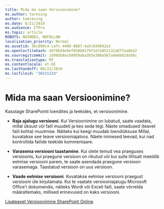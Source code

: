 ```yaml
---
title: Mida ma saan Versioonimine?
ms.author: toresing
author: tomresing
ms.date: 6/21/2018
ms.audience: ITPro
ms.topic: article
ROBOTS: NOINDEX, NOFOLLOW
localization_priority: Normal
ms.assetid: 36c890c4-cafc-4409-8887-4a5c039692e3
ms.openlocfilehash: d479b44e9ef858b0279f2d7e053132a877aabbd2
ms.sourcegitcommit: 1d98db8acb9959aba3b5e308a567ade6b62da56c
ms.translationtype: MT
ms.contentlocale: et-EE
ms.lasthandoff: 08/22/2019
ms.locfileid: "36531319"
---
```

# <a name="what-can-i-do-with-versioning"></a>Mida ma saan Versioonimine?

Kasutage SharePointi loendites ja teekides, et versioonimine.
  
- **Raja ajalugu versiooni**. Kui Versioonimine on lubatud, saate vaadata, millal üksust või faili muudeti ja kes seda tegi. Näete omadused (teavet faili kohta) muutmise. Näiteks kui keegi muudab loendiüksuse Millal, kuvatakse see teave versiooniajaloos. Näete inimesed teevad, kui nad kontrollida failide teekide kommentaare. 
    
- **Varasema versiooni taastamine**. Kui olete teinud vea praeguses versioonis, kui praegune versioon on rikutud või kui sulle lihtsalt meeldib eelmise versiooni parem, te saate asendada praegune versioon varasemaga. Taastatud versioon on uus versioon. 
    
- **Vaade eelmise versiooni**. Kuvatakse eelmise versiooni praegust versiooni üle kirjutamata. Kui te vaatate versiooniajalugu Microsoft Office'i dokumendis, näiteks Wordi või Exceli faili, saate võrrelda määratlemaks, millised erinevused on kaks versiooni. 
    
[Lisateavet Versioonimine SharePoint Online](https://go.microsoft.com/fwlink/?linkid=875710)
  

